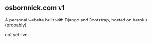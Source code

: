 ## osbornnick.com v1

A personal website built with Django and Bootstrap, hosted on heroku (probably)


not yet live.
